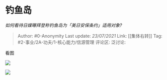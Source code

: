# 钓鱼岛
*如何看待日媒曝拜登称钓鱼岛为「美日安保条约」适用对象?*

> Author: #0-Anonymity
> Last update: *23/07/2021*
> Link: [[集体右转]]
> Tag: #2-事业/2A-功夫/1-核心能力/信源管理
> 评论区:
> 泛讨论:

看图

![](https://pic1.zhimg.com/50/v2-e41f63caeebffa47d93f1e68d4176753_hd.jpg?source=1940ef5c)

![](https://pic1.zhimg.com/50/v2-4711f17cdf22cd110ac51c0ef9441a0b_hd.jpg?source=1940ef5c)
